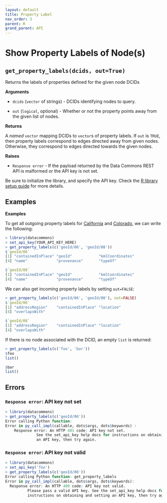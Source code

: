 ```yaml
---
layout: default
title: Property Label
nav_order: 3
parent: R
grand_parent: API
---
```


# Show Property Labels of Node(s)

## `get_property_labels(dcids, out=True)`

Returns the labels of properties defined for the given node DCIDs

**Arguments**

* `dcids` (`vector` of strings) - DCIDs identifying nodes to query.

* `out` (`logical`, optional) - Whether or not the property points away from the given list of nodes.

**Returns**

A *named* `vector` mapping DCIDs to `vector`s of property labels. If `out` is `TRUE`, then property labels correspond to edges directed away from given nodes. Otherwise, they correspond to edges directed towards the given nodes.

**Raises**

* `Response error` - If the payload returned by the Data Commons REST API is malformed or the API key is not set.

Be sure to initialize the library, and specify the API key. Check the [R library setup guide](/api/r/) for more details.

## Examples

**Examples**

To get all outgoing property labels for [California](https://datacommons.org/browser/geoId/06>) and
[Colorado](https://datacommons.org/browser/geoId/08), we can write the following:

```r
> library(datacommons)
> set_api_key(YOUR_API_KEY_HERE)
> get_property_labels(c('geoId/06', 'geoId/08'))
$`geoId/06`
[1] "containedInPlace" "geoId"            "kmlCoordinates"  
[4] "name"             "provenance"       "typeOf"          

$`geoId/08`
[1] "containedInPlace" "geoId"            "kmlCoordinates"  
[4] "name"             "provenance"       "typeOf"
```

We can also get incoming property labels by setting `out=FALSE`:

```r
> get_property_labels(c('geoId/06', 'geoId/08'), out=FALSE)
$`geoId/06`
[1] "addressRegion"    "containedInPlace" "location"
[4] "overlapsWith"

$`geoId/08`
[1] "addressRegion"    "containedInPlace" "location"
[4] "overlapsWith"
```

If there is no node associated with the DCID, an empty `list` is returned:

```r
> get_property_labels(c('foo', 'bar'))
$foo
list()

$bar
list()
```

## Errors

### `Response error`: API key not set

```r
> library(datacommons)
> get_property_labels(c('geoId/06'))
Error calling Python function:
Error in py_call_impl(callable, dots$args, dots$keywords) : 
	Response error: An HTTP 401 code: API key not set.
	          See the set_api_key help docs for instructions on obtaining and setting
	          an API key, then try again.
```

### `Response error`: API key not valid

```r
> library(datacommons)
> set_api_key('foo')
> get_property_labels(c('geoId/06'))
Error calling Python function: get_property_labels
Error in py_call_impl(callable, dots$args, dots$keywords): 
  Response error: An HTTP 400 code: API key not valid.
          Please pass a valid API key. See the set_api_key help docs for
          instructions on obtaining and setting an API key, then try again.
```
